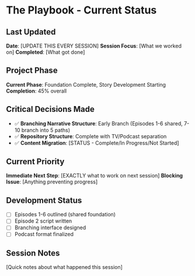 # The Playbook - Current Status

## Last Updated
**Date**: [UPDATE THIS EVERY SESSION]
**Session Focus**: [What we worked on]
**Completed**: [What got done]

## Project Phase
**Current Phase**: Foundation Complete, Story Development Starting
**Completion**: 45% overall

## Critical Decisions Made
- ✅ **Branching Narrative Structure**: Early Branch (Episodes 1-6 shared, 7-10 branch into 5 paths)
- ✅ **Repository Structure**: Complete with TV/Podcast separation
- ✅ **Content Migration**: [STATUS - Complete/In Progress/Not Started]

## Current Priority
**Immediate Next Step**: [EXACTLY what to work on next session]
**Blocking Issue**: [Anything preventing progress]

## Development Status
- [ ] Episodes 1-6 outlined (shared foundation)
- [ ] Episode 2 script written
- [ ] Branching interface designed
- [ ] Podcast format finalized

## Session Notes
[Quick notes about what happened this session]